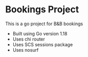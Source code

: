 # Bookings Project

This is a go project for B&B bookings

- Built using Go version 1.18
- Uses chi router
- Uses SCS sessions package
- Uses nosurf
